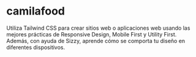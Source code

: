 # camilafood
Utiliza Tailwind CSS para crear sitios web o aplicaciones web usando las mejores prácticas de Responsive Design, Mobile First y Utility First. Además, con ayuda de Sizzy, aprende cómo se comporta tu diseño en diferentes dispositivos.